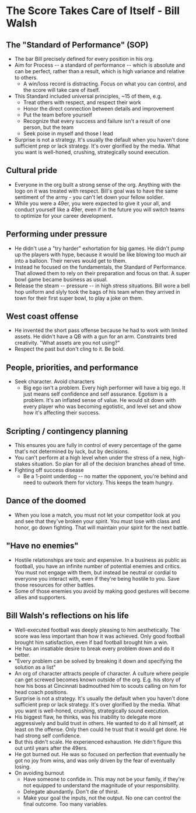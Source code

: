 # The Score Takes Care of Itself - Bill Walsh

## The "Standard of Performance" (SOP)

* The bar Bill precisely defined for every position in his org.
* Aim for Process -- a standard of performance -- which is absolute and can be perfect, rather than
  a result, which is high variance and relative to others.
  * A win/loss record is distracting. Focus on what you can control, and the score will take care of
    itself.
* This Standard included universal principles, ~15 of them, e.g.
  * Treat others with respect, and respect their work
  * Honor the direct connection between details and improvement
  * Put the team before yourself
  * Recognize that every success and failure isn't a result of one person, but the team
  * Seek poise in myself and those I lead
* Surprise is not a strategy. It's usually the default when you haven't done sufficient prep or lack
  strategy. It's over glorified by the media. What you want is well-honed, crushing, strategically
  sound execution.

## Cultural pride

* Everyone in the org built a strong sense of the org. Anything with the logo on it was treated with
  respect. Bill's goal was to have the same sentiment of the army - you can't let down your fellow
  soldier.
* While you were a 49er, you were expected to give it your all, and conduct yourself like a 49er,
  even if in the future you will switch teams to optimize for your career development.

## Performing under pressure

* He didn't use a "try harder" exhortation for big games. He didn't pump up the players with hype,
  because it would be like blowing too much air into a balloon. Their nerves would get to them.
* Instead he focused on the fundamentals, the Standard of Performance. That allowed them to rely on
  their preparation and focus on that. A super bowl game became business as usual.
* Release the steam -- pressure -- in high stress situations. Bill wore a bell hop uniform and slyly
  took the bags of his team when they arrived in town for their first super bowl, to play a joke on
  them.

## West coast offense

* He invented the short pass offense because he had to work with limited assets. He didn't have a QB
  with a gun for an arm. Constraints bred creativity. "What assets are you not using?"
* Respect the past but don't cling to it. Be bold.

## People, priorities, and performance

* Seek character. Avoid characters
  * Big ego isn't a problem. Every high performer will have a big ego. It just means self confidence
    and self assurance. Egotism is a problem. It's an inflated sense of value. He would sit down
    with every player who was becoming egotistic, and level set and show how it's affecting their
    success.

## Scripting / contingency planning

* This ensures you are fully in control of every percentage of the game that's not determined by
  luck, but by decisions.
* You can't perform at a high level when under the stress of a new, high-stakes situation. So plan
  for all of the decision branches ahead of time.
* Fighting off success disease
  * Be a 1-point underdog -- no matter the opponent, you're behind and need to outwork them for
    victory. This keeps the team hungry.

## Dance of the doomed

* When you lose a match, you must not let your competitor look at you and see that they've broken
  your spirit. You must lose with class and honor, go down fighting. That will maintain your spirit
  for the next battle.

## "Have no enemies"

* Hostile relationships are toxic and expensive. In a business as public as football, you have an
  infinite number of potential enemies and critics. You must not engage with them, but instead be
  neutral or cordial to everyone you interact with, even if they're being hostile to you. Save those
  resources for other battles.
* Some of those enemies you avoid by making good gestures will become allies and supporters.

## Bill Walsh's reflections on his life

* Well-executed football was deeply pleasing to him aesthetically. The score was less important than
  how it was achieved. Only good football brought him satisfaction, even if bad football brought him
  a win.
* He has an insatiable desire to break every problem down and do it better.
* "Every problem can be solved by breaking it down and specifying the solution as a list"
* An org of character attracts people of character. A culture where people can get screwed becomes
  known outside of the org. E.g. his story of how his boss at Cincinnati badmouthed him to scouts
  calling on him for head coach positions.
* Surprise is not a strategy. It's usually the default when you haven't done sufficient prep or lack
  strategy. It's over glorified by the media. What you want is well-honed, crushing, strategically
  sound execution.
* His biggest flaw, he thinks, was his inability to delegate more aggressively and build trust in
  others. He wanted to do it all himself, at least on the offense. Only then could he trust that it
  would get done. He had strong self confidence.
* But this didn't scale. He experienced exhaustion. He didn't figure this out until years after the
  49ers.
* He got burned out. He was so focused on perfection that eventually he got no joy from wins, and
  was only driven by the fear of eventually losing.
* On avoiding burnout
  * Have someone to confide in. This may not be your family, if they're not equipped to understand
    the magnitude of your responsibility.
  * Delegate abundantly. Don't die of thirst.
  * Make your goal the inputs, not the output. No one can control the final outcome. Too many
    variables.
